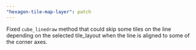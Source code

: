 ```yaml
---
"hexagon-tile-map-layer": patch
---
```


Fixed `cube_linedraw` method that could skip some tiles on the line depending on the selected tile_layout when the line is aligned to some of the corner axes.
